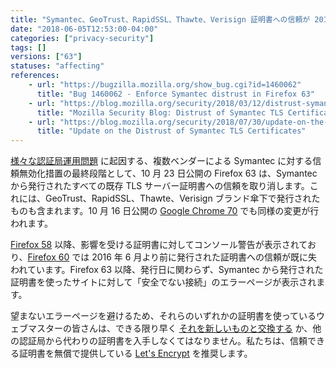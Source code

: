 ```yaml
---
title: "Symantec、GeoTrust、RapidSSL、Thawte、Verisign 証明書への信頼が 2018 年 10 月にすべて失われます"
date: "2018-06-05T12:53:00-04:00"
categories: ["privacy-security"]
tags: []
versions: ["63"]
statuses: "affecting"
references:
    - url: "https://bugzilla.mozilla.org/show_bug.cgi?id=1460062"
      title: "Bug 1460062 - Enforce Symantec distrust in Firefox 63"
    - url: "https://blog.mozilla.org/security/2018/03/12/distrust-symantec-tls-certificates/"
      title: "Mozilla Security Blog: Distrust of Symantec TLS Certificates"
    - url: "https://blog.mozilla.org/security/2018/07/30/update-on-the-distrust-of-symantec-tls-certificates/"
      title: "Update on the Distrust of Symantec TLS Certificates"
---
```

[様々な認証局運用問題](https://wiki.mozilla.org/CA:Symantec_Issues) に起因する、複数ベンダーによる Symantec に対する信頼無効化措置の最終段階として、10 月 23 日公開の Firefox 63 は、Symantec から発行されたすべての既存 TLS サーバー証明書への信頼を取り消します。これには、GeoTrust、RapidSSL、Thawte、Verisign ブランド傘下で発行されたものも含まれます。10 月 16 日公開の [Google Chrome 70](https://developers-jp.googleblog.com/2018/04/distrust-of-symantec-pki-immediate.html) でも同様の変更が行われます。

[Firefox 58](https://www.fxsitecompat.com/ja/docs/2018/symantec-issued-certificates-will-soon-be-distrusted/) 以降、影響を受ける証明書に対してコンソール警告が表示されており、[Firefox 60](https://www.fxsitecompat.com/ja/docs/2018/symantec-certificates-issued-before-june-2016-are-now-distrusted/) では 2016 年 6 月より前に発行された証明書への信頼が既に失われています。Firefox 63 以降、発行日に関わらず、Symantec から発行された証明書を使ったサイトに対して「安全でない接続」のエラーページが表示されます。

望まないエラーページを避けるため、それらのいずれかの証明書を使っているウェブマスターの皆さんは、できる限り早く [それを新しいものと交換する](https://www.symantec.com/connect/ja/blogs/symantec-ssltls) か、他の認証局から代わりの証明書を入手しなくてはなりません。私たちは、信頼できる証明書を無償で提供している [Let's Encrypt](https://letsencrypt.org/) を推奨します。
